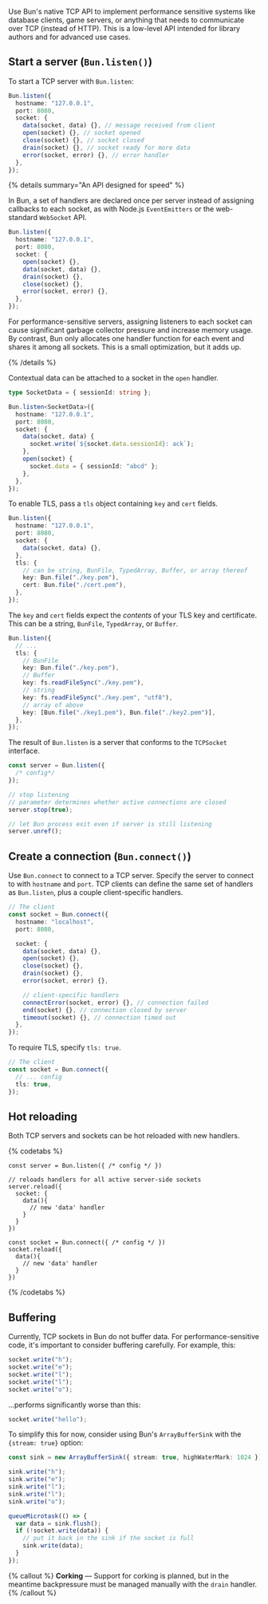 Use Bun's native TCP API to implement performance sensitive systems like database clients, game servers, or anything that needs to communicate over TCP (instead of HTTP). This is a low-level API intended for library authors and for advanced use cases.

## Start a server (`Bun.listen()`)

To start a TCP server with `Bun.listen`:

```ts
Bun.listen({
  hostname: "127.0.0.1",
  port: 8080,
  socket: {
    data(socket, data) {}, // message received from client
    open(socket) {}, // socket opened
    close(socket) {}, // socket closed
    drain(socket) {}, // socket ready for more data
    error(socket, error) {}, // error handler
  },
});
```

{% details summary="An API designed for speed" %}

In Bun, a set of handlers are declared once per server instead of assigning callbacks to each socket, as with Node.js `EventEmitters` or the web-standard `WebSocket` API.

```ts
Bun.listen({
  hostname: "127.0.0.1",
  port: 8080,
  socket: {
    open(socket) {},
    data(socket, data) {},
    drain(socket) {},
    close(socket) {},
    error(socket, error) {},
  },
});
```

For performance-sensitive servers, assigning listeners to each socket can cause significant garbage collector pressure and increase memory usage. By contrast, Bun only allocates one handler function for each event and shares it among all sockets. This is a small optimization, but it adds up.

{% /details %}

Contextual data can be attached to a socket in the `open` handler.

```ts
type SocketData = { sessionId: string };

Bun.listen<SocketData>({
  hostname: "127.0.0.1",
  port: 8080,
  socket: {
    data(socket, data) {
      socket.write(`${socket.data.sessionId}: ack`);
    },
    open(socket) {
      socket.data = { sessionId: "abcd" };
    },
  },
});
```

To enable TLS, pass a `tls` object containing `key` and `cert` fields.

```ts
Bun.listen({
  hostname: "127.0.0.1",
  port: 8080,
  socket: {
    data(socket, data) {},
  },
  tls: {
    // can be string, BunFile, TypedArray, Buffer, or array thereof
    key: Bun.file("./key.pem"),
    cert: Bun.file("./cert.pem"),
  },
});
```

The `key` and `cert` fields expect the _contents_ of your TLS key and certificate. This can be a string, `BunFile`, `TypedArray`, or `Buffer`.

```ts
Bun.listen({
  // ...
  tls: {
    // BunFile
    key: Bun.file("./key.pem"),
    // Buffer
    key: fs.readFileSync("./key.pem"),
    // string
    key: fs.readFileSync("./key.pem", "utf8"),
    // array of above
    key: [Bun.file("./key1.pem"), Bun.file("./key2.pem")],
  },
});
```

The result of `Bun.listen` is a server that conforms to the `TCPSocket` interface.

```ts
const server = Bun.listen({
  /* config*/
});

// stop listening
// parameter determines whether active connections are closed
server.stop(true);

// let Bun process exit even if server is still listening
server.unref();
```

## Create a connection (`Bun.connect()`)

Use `Bun.connect` to connect to a TCP server. Specify the server to connect to with `hostname` and `port`. TCP clients can define the same set of handlers as `Bun.listen`, plus a couple client-specific handlers.

```ts
// The client
const socket = Bun.connect({
  hostname: "localhost",
  port: 8080,

  socket: {
    data(socket, data) {},
    open(socket) {},
    close(socket) {},
    drain(socket) {},
    error(socket, error) {},

    // client-specific handlers
    connectError(socket, error) {}, // connection failed
    end(socket) {}, // connection closed by server
    timeout(socket) {}, // connection timed out
  },
});
```

To require TLS, specify `tls: true`.

```ts
// The client
const socket = Bun.connect({
  // ... config
  tls: true,
});
```

## Hot reloading

Both TCP servers and sockets can be hot reloaded with new handlers.

{% codetabs %}

```ts#Server
const server = Bun.listen({ /* config */ })

// reloads handlers for all active server-side sockets
server.reload({
  socket: {
    data(){
      // new 'data' handler
    }
  }
})
```

```ts#Client
const socket = Bun.connect({ /* config */ })
socket.reload({
  data(){
    // new 'data' handler
  }
})
```

{% /codetabs %}

## Buffering

Currently, TCP sockets in Bun do not buffer data. For performance-sensitive code, it's important to consider buffering carefully. For example, this:

```ts
socket.write("h");
socket.write("e");
socket.write("l");
socket.write("l");
socket.write("o");
```

...performs significantly worse than this:

```ts
socket.write("hello");
```

To simplify this for now, consider using Bun's `ArrayBufferSink` with the `{stream: true}` option:

```ts
const sink = new ArrayBufferSink({ stream: true, highWaterMark: 1024 });

sink.write("h");
sink.write("e");
sink.write("l");
sink.write("l");
sink.write("o");

queueMicrotask(() => {
  var data = sink.flush();
  if (!socket.write(data)) {
    // put it back in the sink if the socket is full
    sink.write(data);
  }
});
```

{% callout %}
**Corking** — Support for corking is planned, but in the meantime backpressure must be managed manually with the `drain` handler.
{% /callout %}
